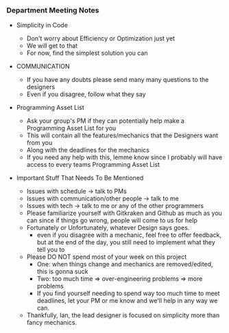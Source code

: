 ### Department Meeting Notes
- Simplicity in Code
  - Don't worry about Efficiency or Optimization just yet
  - We will get to that
  - For now, find the simplest solution you can

- COMMUNICATION
  - If you have any doubts please send many many questions to the designers
  - Even if you disagree, follow what they say

- Programming Asset List
  - Ask your group's PM if they can potentially help make a Programming Asset List for you
  - This will contain all the features/mechanics that the Designers want from you
  - Along with the deadlines for the mechanics
  - If you need any help with this, lemme know since I probably will have access to every teams Programming Asset List

- Important Stuff That Needs To Be Mentioned
  - Issues with schedule -> talk to PMs
  - Issues with communication/other people -> talk to me
  - Issues with tech -> talk to me or any of the other programmers
  - Please familiarize yourself with Gitkraken and Github as much as you can since if things go wrong, people will come to us for help
  - Fortunately or Unfortunately, whatever Design says goes.
    - even if you disagree with a mechanic, feel free to offer feedback, but at the end of the day, you still need to implement what they tell you to
  - Please DO NOT spend most of your week on this project
    - One: when things change and mechanics are removed/edited, this is gonna suck
    - Two: too much time => over-engineering problems => more problems
    - If you find yourself needing to spend way too much time to meet deadlines, let your PM or me know and we'll help in any way we can.
  - Thankfully, Ian, the lead designer is focused on simplicity more than fancy mechanics.
